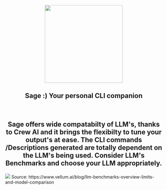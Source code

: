 <div align="center">
  <img src="https://github.com/c4rb0nx1/Sage/assets/90444898/bb893b4c-95ad-4e2f-bc93-ed4ab5208535" width="250" height="250">
  <h2>Sage :) Your personal CLI companion</p>
  <br>
  <p> Sage offers wide compatabilty of LLM's, thanks to Crew AI and it brings the flexibilty to tune your output's at ease. The CLI commands /Descriptions generated are totally dependent on the LLM's being used.
      Consider LLM's Benchmarks and choose your LLM appropriately. 
</div>

<img src = "https://github.com/c4rb0nx1/Sage/assets/90444898/bfda9e57-7735-4daa-98f5-578efcf6fd47" >
Source: https://www.vellum.ai/blog/llm-benchmarks-overview-limits-and-model-comparison
